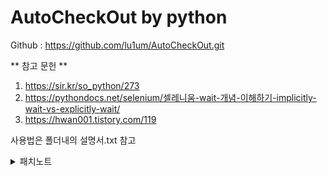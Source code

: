 # AutoCheckOut by python

Github : https://github.com/lu1um/AutoCheckOut.git

** 참고 문헌 **
1. https://sir.kr/so_python/273
2. https://pythondocs.net/selenium/셀레니움-wait-개념-이해하기-implicitly-wait-vs-explicitly-wait/
3. https://hwan001.tistory.com/119

사용법은 폴더내의 설명서.txt 참고  

<details>
  <summary>패치노트</summary>
  
  <div markdown="1">  

### 01.18
같은 폴더내의 URL.txt, PASSWORD.txt를 만들고, 클릭하기 원하는 URL, XPath, ID, 비번을 저장해놓았다     

문제점 : Path.cwd()는 현재 터미널의 작업공간 주소를 불러온다..  
 -> __file__ 객체를 사용함으로 해결

### 01.24 
#### v0.1.1
출첵기능 완료  
xpath.txt에 매일 설문조사 xpath가 어떻게 바뀌는지 확인해보고 규칙찾기  
login.py에서 survey xpath를 불러와서 리스트로 정리한다음 사용하기 

### 01.25 
#### v0.1.2
출석, 퇴실 구현  
출석 xpath는 확실하지않음  
login만 하는법 구현

#### v0.1.3
schedule 라이브러리 제거  

#### v0.1.4
TIL repo와 분리.  
switch_window구문 추가, 이제 survey xpath를 얻는일만 남았다

#### v0.1.5
survey 약간 추가, test필요  

### 01.26
#### v0.1.6
test필요 저녁테스트해보기!  

#### v0.1.7
설문조사 문항 불러오기 실패하는 오류수정

#### v0.1.8
reboot chrome버튼 및 기능 생성   

#### v0.2.0
출석시간이 넘었을 때 실행안되도록 하는 기능 추가  
슬로우모드 추가 예정

#### v0.2.1
슬로우모드 추가  
설명서, 설명사진 추가  
실제 테스트 필요  

#### v0.2.2
login.py의 오타 수정  
저녁 테스트결과 잘됨  

### 02.04
debug.py추가, 설문조사가 2페이지에 있을 경우 고려  
  </div>
</details>